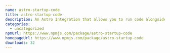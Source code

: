 ```yaml
---
name: astro-startup-code
title: astro-startup-code
description: An Astro Integration that allows you to run code alongside a NodeJS deployment.
categories:
  - uncategorized
npmUrl: https://www.npmjs.com/package/astro-startup-code
homepageUrl: https://www.npmjs.com/package/astro-startup-code
downloads: 32
---
```

